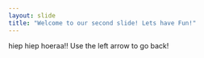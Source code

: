 ```yaml
---
layout: slide
title: "Welcome to our second slide! Lets have Fun!"
---
```

hiep hiep hoeraa!!
Use the left arrow to go back!

